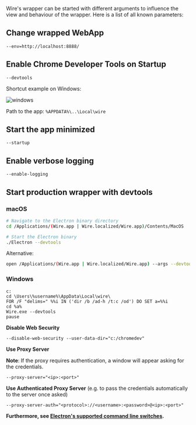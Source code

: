 Wire's wrapper can be started with different arguments to influence the view and behaviour of the wrapper. Here is a list of all known parameters:

## Change wrapped WebApp

```
--env=http://localhost:8888/
```

## Enable Chrome Developer Tools on Startup

```
--devtools
```

Shortcut example on Windows:

![windows](https://cloud.githubusercontent.com/assets/469989/22371754/30759b80-e499-11e6-9e77-2f25ac71bb57.png)

Path to the app: `%APPDATA%\..\Local\wire`

## Start the app minimized

```
--startup
```

## Enable verbose logging

```
--enable-logging
```

## Start production wrapper with devtools

### macOS

```bash
# Navigate to the Electron binary directory
cd /Applications/(Wire.app | Wire.localized/Wire.app)/Contents/MacOS

# Start the Electron binary
./Electron --devtools
```

Alternative:

```bash
open /Applications/(Wire.app | Wire.localized/Wire.app) --args --devtools
```

### Windows

```
c:
cd \Users\%username%\AppData\Local\wire\
FOR /F "delims=" %%i IN ('dir /b /ad-h /t:c /od') DO SET a=%%i
cd %a%
Wire.exe --devtools
pause
```

**Disable Web Security**

```
--disable-web-security --user-data-dir="c:/chromedev"
```

**Use Proxy Server**

**Note**: If the proxy requires authentication, a window will appear asking for the credentials.

```
--proxy-server="<ip>:<port>"
```

**Use Authenticated Proxy Server** (e.g. to pass the credentials automatically to the server once asked)

```
--proxy-server-auth="<protocol>://<username>:<password>@<ip>:<port>"
```

**Furthermore, see [Electron's supported command line switches](https://github.com/electron/electron/blob/v4.2.12/docs/api/chrome-command-line-switches.md).**